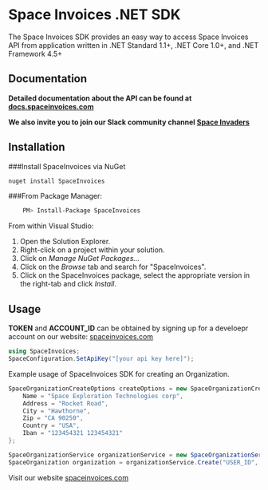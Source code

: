 ﻿# Space Invoices .NET SDK

The Space Invoices SDK provides an easy way to access Space Invoices API from application written in .NET Standard 1.1+, .NET Core 1.0+, and .NET Framework 4.5+

## Documentation

 **Detailed documentation about the API can be found at [docs.spaceinvoices.com](http://docs.spaceinvoices.com)**

**We also invite you to join our Slack community channel [Space Invaders](http://joinslack.spaceinvoices.com)**

## Installation

###Install SpaceInvoices via NuGet
```bash
nuget install SpaceInvoices
```

###From Package Manager:
```bash
    PM> Install-Package SpaceInvoices
```
From within Visual Studio:

1. Open the Solution Explorer.
2. Right-click on a project within your solution.
3. Click on *Manage NuGet Packages...*
4. Click on the *Browse* tab and search for "SpaceInvoices".
5. Click on the SpaceInvoices package, select the appropriate version in the right-tab and click *Install*.

## Usage

**TOKEN** and **ACCOUNT_ID** can be obtained by signing up for a develoepr account on our website: [spaceinvoices.com](http://spaceinvoices.com)

``` csharp
using SpaceInvoices;
SpaceConfiguration.SetApiKey("[your api key here]");
```

Example usage of SpaceInvoices SDK for creating an Organization.
``` csharp
SpaceOrganizationCreateOptions createOptions = new SpaceOrganizationCreateOptions{
    Name = "Space Exploration Technologies corp",
    Address = "Rocket Road",
    City = "Hawthorne",
    Zip = "CA 90250",
    Country = "USA",
    Iban = "123454321 123454321"
};

SpaceOrganizationService organizationService = new SpaceOrganizationService();
SpaceOrganization organization = organizationService.Create("USER_ID", createOptions);
```

Visit our website [spaceinvoices.com](http://spaceinvoices.com)